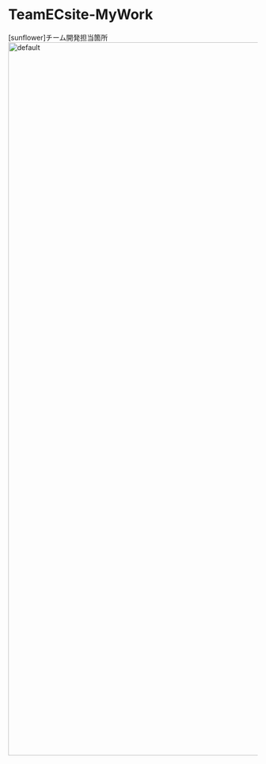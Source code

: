 # TeamECsite-MyWork
[sunflower]チーム開発担当箇所
<img width="1440" alt="default" src="https://user-images.githubusercontent.com/44050450/50582093-4913c000-0ea3-11e9-8496-d2a4dd736a59.png">

